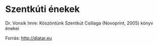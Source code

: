 Szentkúti énekek 
================

Dr. Vonsik Imre: Köszöntünk Szentkút Csillaga (Novoprint, 2005) könyv énekei 

Forrás: http://diatar.eu
